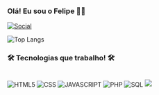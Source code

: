### Olá! Eu sou o Felipe 👋🏼

[![Social](https://img.shields.io/badge/LinkedIn-0077B5?style=for-the-badge&logo=linkedin&logoColor=white)](https://www.linkedin.com/in/felipe-campos-machado/)

![Top Langs](https://github-readme-stats.vercel.app/api/top-langs/?username=Felpsmachadoo&theme=codeSTACKr&layout=compact)

### 🛠 Tecnologias que trabalho! 🛠

<div style="display: inline_block"><br/>
  <img align="center" alt="HTML5" src="https://img.shields.io/badge/HTML5-E34F26?style=for-the-badge&logo=html5&logoColor=white">
  <img align="center" alt="CSS" src="https://img.shields.io/badge/CSS3-1572B6?style=for-the-badge&logo=css3&logoColor=white">
  <img align="center" alt="JAVASCRIPT" src="https://img.shields.io/badge/JavaScript-F7DF1E?style=for-the-badge&logo=javascript&logoColor=black">
  <img align="center" alt="PHP" src="https://img.shields.io/badge/PHP-777BB4?style=for-the-badge&logo=php&logoColor=white">
  <img align="center" alt="SQL" src="https://img.shields.io/badge/MySQL-005C84?style=for-the-badge&logo=mysql&logoColor=white">
  <img align="center alt="REACT src="https://img.shields.io/badge/React-20232A?style=for-the-badge&logo=react&logoColor=61DAFB)">
</div>
